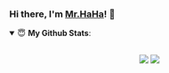 ### Hi there, I'm [Mr.HaHa](https://www.mrhaha-dw.com)! 👋


<details open>
 <summary> 😇 <b>My Github Stats</b>: </summary>
<br>
<p align = "center">
  <img src = "https://github-readme-stats-vwbs6mhuk-a602017206.vercel.app/api?username=a602017206&show_icons=true&text_color=ffffff&bg_color=DEG,ff56ff,00ffff,ffffff&line_height=33&hide_border=true&count_private=true&locale=cn">
  <img src = "https://github-readme-stats-vwbs6mhuk-a602017206.vercel.app/api/top-langs/?username=a602017206&theme=calm&hide_border=true&locale=cn">
</p>
</details>
